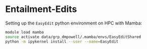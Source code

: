 # Entailment-Edits

Setting up the `EasyEdit` python environment on HPC with Mamba:

```bash
module load mamba
source activate data/grp_dmpowell/.mamba/envs/EasyEditShared
python -m ipykernel install --user --name=EasyEdit
```

